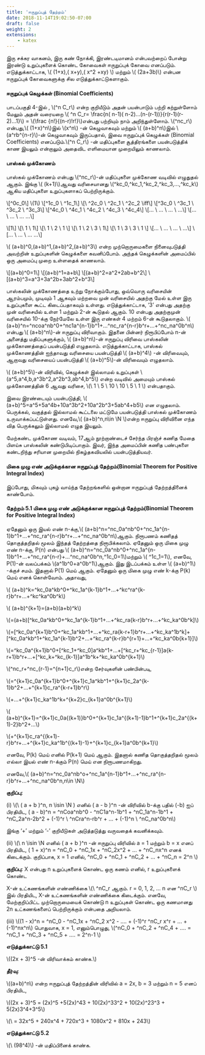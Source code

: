 ```yaml
---
title: 'ஈருறுப்புத் தேற்றம்'
date: 2018-11-14T19:02:50-07:00
draft: false
weight: 2
extensions:
    - katex
---
```



இரு சக்கர வாகனம், இரு கண் நோக்கி, இரண்டடிமானம் என்பவற்றைப் போன்று இரண்டு
உறுப்புகளைக் கொண்ட கோவைகள் ஈருறுப்புக் கோவை எனப்படும். எடுத்துக்காட்டாக,
\\( (1+x),( x+y),( x^2 +xy) \\) மற்றும் \\( (2a+3b)\\)  என்பன ஈருறுப்புக் கோவைகளுக்கு சில
எடுத்துக்காட்டுகளாகும்.

#### ஈருறுப்புக் கெழுக்கள் (Binomial Coefficients)

பாடப்பகுதி 4-இல் , \\(^n C_r\\) என்ற குறியீடும் அதன் பயன்பாடும் பற்றி கற்றுள்ளோம் மேலும் அதன் வரையறை 
 \\( ^n C_r= \frac{n( n-1)( n-2)...(n-(r-1))}{r(r-1)(r-2)...1}\\) = \\(\frac {n!}{(n-r)!r!}\\)என்பது பற்றியும் நாம்
அறிந்துள்ளோம். \\(^nc_r\\) என்பது,\\( (1+x)^n\\)இல் \\(x^n\\) -ன் கெழுவாகவும் மற்றும் \\( (a+b)^n\\)இல் \\(a^rb^{n-r}\\)-ன்
கெழுவாகவும் இருப்பதால், இவை ஈருறுப்புக் கெழுக்கள் (Binomial Coefficients) எனப்படும்.\\(^n C_r\\)  -ன்
மதிப்புகளை சூத்திரங்களை பயன்படுத்திக் காண இயலும் என்றாலும் அதைவிட எளிமையான முறையிலும் காணலாம்.

#### பாஸ்கல் முக்கோணம்

பாஸ்கல் முக்கோணம் என்பது \\(^nc_r\\)-ன் மதிப்புகளை முக்கோண வடிவில் எழுதுதல் ஆகும்.
இங்கு \\( (k+1)\\)ஆவது வரிசையானது \\(^kc_0,^kc_1,^kc_2,^kc_3,...,^kc_k\\)
 ஆகிய மதிப்புகளை உறுப்புகளாகப்
பெற்றிருக்கும்.

\\[^0c_0\\] \\(1\\)
\\[^1c_0  \  ^1c_1\\]
\\[\ ^2c_0 \ ^2c_1 \ ^2c_2   \iff\\]
\\[^3c_0 \ ^3c_1 \ ^3c_2 \ ^3c_3\\]
\\[^4c_0 \ ^4c_1 \ ^4c_2 \ ^4c_3 \ ^4c_4\\]
\\[... \ ... \ ... \ ...\\]
\\[... \ ... \ ... \...\\]


\\[1\\]
\\[\   1   \    1\\]
\\[\    1   \   2 \  1   \\]
\\[\    1    \   2 \   3   \  1\\]
\\[\    1     \   3 \  3      \  1 \\]
\\[... \ ... \ ... \ ...\\]
\\[... \ ... \ ... \...\\]

\\( (a+b)^0,(a+b)^1,(a+b)^2,(a+b)^3\\) என்ற முற்றொருமைகளை நினைவுபடுத்தி அவற்றின்
உறுப்புகளின் கெழுக்களை கவனிப்போம். அந்தக் கெழுக்களின் அமைப்பில் ஒரு அமைப்பு முறை
உள்ளதைக் காணலாம்.

\\[(a+b)^0=1\\]
\\[(a+b)^1=a+b\\]
\\[(a+b)^2=a^2+2ab+b^2\\]
\\[(a+b)^3=a^3+3a^2b+3ab^2+b^3\\]

பாஸ்கலின் முக்கோணத்தை உற்று நோக்கும்போது, ஒவ்வொரு வரிசையின் ஆரம்பமும்,
முடிவும் 1 ஆகவும் மற்றவை முன் வரிசையில் அதற்கு மேல் உள்ள இரு உறுப்புகளை கூட்ட
கிடைப்பதாகவும் உள்ளது. எடுத்துக்காட்டாக, ‘3’ என்பது அதற்கு முன் வரிசையில் உள்ள 1 மற்றும்
2-ன் கூடுதல் ஆகும். 10 என்பது அதற்குமுன் வரிசையில் 10-க்கு நேர்மேலே உள்ள இரு எண்கள் 4
மற்றம் 6-ன் கூடுதலாகும். \\( (a+b)^n=^ncoa^nb^0+^nc1a^{n-1}b^1+...^nc_ra^{n-r}b^r+...+^nc_na^0b^n\\) என்பது
\\( (a+b)^n\\)-ன் ஈருறுப்பு விரிவாகும். இதனை பின்னர் நிரூபிப்போம் n-ன் அனைத்து மதிப்புகளுக்கும்,
\\( (a+b)^n\\)-ன் ஈருறுப்பு விரிவை பாஸ்கலின் முக்கோணத்தைப் பயன்படுத்தி எழுதலாம்.
எடுத்துக்காட்டாக, பாஸ்கல் முக்கோணத்தின் ஐந்தாவது வரிசையை பயன்படுத்தி \\( (a+b)^4\\) -ன்
விரிவையும், ஆறாவது வரிசையைப் பயன்படுத்தி \\( (a+b)^5\\)-ன் விரிவையும் எழுதலாம்.

\\( (a+b)^5\\)-ன் விரிவில், கெழுக்கள் இல்லாமல் உறுப்புகள்
\\(a^5,a^4,b,a^3b^2,a^2b^3,ab^4,b^5\\) என்ற வடிவில் அமையும்
பாஸ்கல் முக்கோணத்தின் 6 ஆவது வரிசை,
\\(\  1   \ 5 \  10  \ 10  \ 5   \ 1 \\)   என்பதாகும்.

இவை இரண்டையும் பயன்படுத்தி, \\( (a+b)^5=a^5+5a^4b+10a^3b^2+10a^2b^3+5ab^4+b5\\) என
எழுதலாம்.
பெருக்கல், வகுத்தல் இல்லாமல் கூட்டலை மட்டுமே பயன்படுத்தி பாஸ்கல் முக்கோணம்
உருவாக்கப்பட்டுள்ளது. எனவே,\\( (a+b)^n,n\in \N \\)என்ற ஈருறுப்பு விரிவினை எந்த வித பெருக்கலும்
இல்லாமல் எழுத இயலும்.

மேற்கண்ட முக்கோண வடிவம், 17ஆம் நூற்றாண்டைச் சேர்ந்த பிரஞ்ச் கணித மேதை பிளய்சு
பாஸ்கலின் கண்டுபிடிப்பாகும். இவர், இந்த அமைப்பின் கணித பண்புகளை கண்டறிந்து சரியான
முறையில் நிகழ்தகவியலில் பயன்படுத்தியவர்.

#### மிகை முழு எண் அடுக்குக்கான ஈருறுப்புத் தேற்றம்(Binomial Theorem for Positive Integral Index)

இப்போது, மிகவும் புகழ் வாய்ந்த தேற்றங்களில் ஒன்றான ஈருறுப்புத் தேற்றத்தினைக்
காண்போம்.

#### தேற்றம் 5.1 மிகை முழு எண் அடுக்குக்கான ஈருறுப்புத் தேற்றம்(Binomial Theorem for Positive Integral Index)
ஏதேனும் ஒரு இயல் எண் n-க்கு,\\( (a+b)^n=^nc_0a^nb^0+^nc_1a^{n-1}b^1+...+^nc_ra^{n-r}b^r+...+^nc_na^0b^n\\)ஆகும்.
நிரூபணம் கணிதத் தொகுத்தறிதல் மூலம் இந்தத் தேற்றத்தை நிரூபிக்கலாம். ஏதேனும் ஒரு மிகை
முழு எண் n-க்கு, P(n) என்பது \\( (a+b)^n=^nc_0a^nb^0+^nc_1a^{n-1}b^1+...+^nc_ra^{n-r}+...^nc_na^0b^n,^1c_0=1\\)மற்றும் \\( ^1c_1=1\\), எனவே, P(1)-ன் வலப்பக்கம் \\(a^1b^0+a^0b^1\\)ஆகும். இது இடப்பக்கம் உள்ள
\\( (a+b)^1\\) -க்குச் சமம். இதனால் P(1) மெய் ஆகும். ஏதேனும் ஒரு மிகை முழு எண் k-க்கு P(k) மெய்
எனக் கொள்வோம். அதாவது,

\\( (a+b)^k=^kc_0a^kb^0+^kc_1a^{k-1}b^1+...+^kc^ra^{k-r}b^r+...+^kc^ka^0b^k\\)

\\( (a+b)^{k+1}=(a+b)(a+b)^k\\)

\\(=(a+b)[^kc_0a^kb^0+^kc_1a^{k-1}b^1+...+^kc_ra{k-r}b^r+...+^kc_ka^0b^k]\\)

\\(=[^kc_0a^{k+1}b^0+^kc_1a^kb^1+...+^kc_ra{k-r+1}b^r+...+^kc_ka^1b^k]+[^kc_0a^kb^1+^kc_1a^{k-1}b^2+...+^kc_ra^{k-r}b^{r+1}+...+^kc_ka^0b{k+1}]\\)

 \\(=^kc_0a^{k+1}b^0+[^kc_1+^kc_0]a^kb^1+...+[^kc_r+^kc_{r-1}]a{k-r+1}b^r+...+[^kc_k+^kc_{k-1}]a^1b^k+^kc_ka^0b^{k+1}\\)

 \\(^nc_r+^nc_{r-1}=^{n+1}c_r\\)என்ற சேர்வுகளின் பண்பின்படி,

\\(=^{k+1}c_0a^{k+1}b^0+^{k+1}c_1a^kb^1+^{k+1}c_2a^{k-1}b^2+...+^{k+1}c_ra^{k-r+1}b^r\\)

\\(+...+^{k+1}c_ka^1b^k+^{k+2}c_{k+1}a^0b^{k+1}\\)

\\( (a+b)^{k+1}=^{k+1}c_0a{(k+1)}b^0+^{k+1}c_1a^{(k+1)-1}b^1+^{k+1}c_2a^{(k+1)-2}b^2+...\\)

\\(+^{k+1}c_ra^{(k+1)-r}b^r+...+^{k+1}c_ka^1b^{(k+1)-1}+^{k+1}c_{k+1}a^0b^{k+1}\\)

எனவே, P(k) மெய் எனில் P(k+1) மெய் ஆகும். இதனால் கணித தொகுத்தறிதல் மூலம் எல்லா
இயல் எண் n-க்கும் P(n) மெய் என நிரூபணமாகிறது.

எனவே,\\( (a+b)^n=^nc_0a^nb^o+^nc_1a^{n-1}b^1+...+^nc_ra^{n-r}b^r+...+^nc_na^0b^n,n\in \N\\)


**குறிப்பு:**

(i)  \\(\ ( a + b )^n,  n  \isin  \N  )   எனில்  ( a -  b )^n   -ன் விரிவில் b-க்கு பதில் (-b) ஐப் பிரதியிட, ( a - b)^n = ^nCoa^nb^0 - ^nC1a^n-1b^1  +  ^nC_1a^n-1b^1 + ^nC_2a^n-2b^2 + (-1)^r \ ^nCra^n-rb^r + ... + (-1)^n \ ^nC_na^0b^n\\)

இங்கு ‘+’ மற்றும் ‘-’ குறியீடுகள் அடுத்தடுத்து வருவதைக் கவனிக்கவும்.

(ii) \\(\ n   \isin \N  எனில்  ( a + b )^n -ன் ஈருறுப்பு விரிவில் a = 1 மற்றும் b = x எனப் பிரதியிட,
( 1 + x)^n = ^nC_0 + ^nC_1x + ^nC_2x^2 + ... + ^nC_nx^n எனக் கிடைக்கும். குறிப்பாக, x = 1 எனில், ^nC_0 + ^nC_1 + ^nC_2 + ... + ^nC_n = 2^n \\)


**குறிப்பு:** X என்பது n உறுப்புகளைக் கொண்ட ஒரு கணம் எனில், r உறுப்புகளைக் கொண்ட

X-ன் உட்கணங்களின் எண்ணிக்கை \\(\ ^nC_r ஆகும். r = 0, 1, 2, ... n என ^nC_r \\)   இல்
பிரதியிட, X-ன் உட்கணங்களின் எண்ணிக்கை கிடைக்கும். எனவே, மேற்குறிப்பிட்ட
முற்றொருமையைக் கொண்டு n உறுப்புகள் கொண்ட ஒரு கணமானது
2n உட்கணங்களைப் பெற்றிருக்கும் என்பதை அறியலாம்.


(iii) \\(\(1 - x)^n = \^nC_0 - ^nC_1x + ^nC_2 x^2 - .... + (-1)^r ^nC_r x^r + ... + (-1)^nx^n\\) பொதுவாக, x = 1, எனும்பொழுது,
\\(\^nC_0 + ^nC_2 + ^nC_4 + .... = ^nC_1 + ^nC_3 + ^nC_5 + .... = 2^n-1 \\)


**எடுத்துக்காட்டு 5.1**

\\(\(2x + 3)^5 -ன் விரிவாக்கம் காண்க.\\)

**தீர்வு:**

\\(\(a+b)^n\\) என்ற ஈருறுப்புத் தேற்றத்தின் விரிவில் a = 2x, b = 3 மற்றும் n = 5 எனப் பிரதியிட,

\\(\(2x + 3)^5 = (2x)^5 +5(2x)^43 + 10(2x)^33^2 + 10(2x)^23^3 + 5(2x)3^4+3^5\\)

\\(\ = 32x^5 + 240x^4 + 720x^3 + 1080x^2 + 810x + 243\\)


**எடுத்துக்காட்டு 5.2**

\\(\ (98^4)\\) -ன் மதிப்பினைக் காண்க.

















